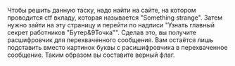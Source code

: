 Чтобы решить данную таску, надо найти на сайте, на котором проводится ctf вкладу, которая называется "Something strange". Затем нужно зайти на эту страницу и перейти по надписи "Узнать главный секрет работников "Бутер&9Точка"". Сделав это, вы получите расшифровчик для перехваченного сообщения. Вам остаётся лишь подставить вместо картинок буквы с расишифровчика в перехваченное сообщение. Таким образом вы составите верный флаг.